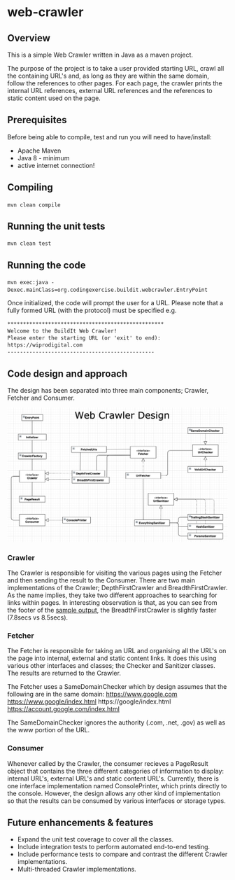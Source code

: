 # web-crawler

## Overview
This is a simple Web Crawler written in Java as a maven project.

The purpose of the project is to take a user provided starting URL, crawl all the containing URL's and, as long as they are within the same domain, follow the references to other pages. For each page, the crawler prints the internal URL references, external URL references and the references to static content used on the page.

## Prerequisites
Before being able to compile, test and run you will need to have/install:
* Apache Maven
* Java 8 - minimum
* active internet connection!

## Compiling
`mvn clean compile`

## Running the unit tests
`mvn clean test`

## Running the code
`mvn exec:java -Dexec.mainClass=org.codingexercise.buildit.webcrawler.EntryPoint`

Once initialized, the code will prompt the user for a URL. Please note that a fully formed URL (with the protocol) must be specified e.g.
```
**************************************************
Welcome to the BuildIt Web Crawler!
Please enter the starting URL (or 'exit' to end):
https://wiprodigital.com 
-----------------------------------------------
```

## Code design and approach
The design has been separated into three main components; Crawler, Fetcher and Consumer.

![alt text](https://github.com/arslanz/web-crawler/blob/master/design/WebCrawlerDesign.png "Web Crawler Design")

### Crawler
The Crawler is responsible for visiting the various pages using the Fetcher and then sending the result to the Consumer.
There are two main implementations of the Crawler; DepthFirstCrawler and BreadthFirstCrawler. As the name implies, they take two different approaches to searching for links within pages. In interesting observation is that, as you can see from the footer of the [sample output](https://github.com/arslanz/web-crawler/tree/master/sample), the BreadthFirstCrawler is slightly faster (7.8secs vs 8.5secs).

### Fetcher
The Fetcher is responsible for taking an URL and organising all the URL's on the page into internal, external and static content links. It does this using various other interfaces and classes; the Checker and Sanitizer classes. The results are returned to the Crawler.

The Fetcher uses a SameDomainChecker which by design assumes that the following are in the same domain:
https://www.google.com
https://www.google/index.html
https://google/index.html
https://account.google.com/index.html

The SameDomainChecker ignores the authority (.com, .net, .gov) as well as the www portion of the URL.

### Consumer
Whenever called by the Crawler, the consumer recieves a PageResult object that contains the three different categories of information to display: internal URL's, external URL's and static content URL's. Currently, there is one interface implementation named ConsolePrinter, which prints directly to the console. However, the design allows any other kind of implementation so that the results can be consumed by various interfaces or storage types.

## Future enhancements & features
* Expand the unit test coverage to cover all the classes.
* Include integration tests to perform automated end-to-end testing.
* Include performance tests to compare and contrast the different Crawler implementations.
* Multi-threaded Crawler implementations.
